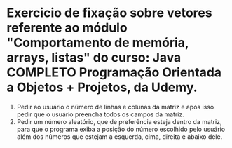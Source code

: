 # Exercicio de fixação sobre vetores referente ao módulo "Comportamento de memória, arrays, listas" do curso: Java COMPLETO Programação Orientada a Objetos + Projetos, da Udemy.
1. Pedir ao usuário o número de linhas e colunas da matriz e após isso pedir que o usuário preencha todos os campos da matriz.
2. Pedir um número aleatório, que de preferência esteja dentro da matriz, para que o programa exiba a posição do número escolhido pelo usuário além dos números que estejam a esquerda, cima, direita e abaixo dele.
